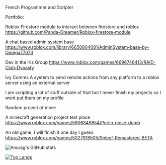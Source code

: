 French Programmer and Scripter



Portfolio:

Roblox Firestore module to interact between firestore and roblox
https://github.com/Panda-Dreamer/Roblox-firestore-module

A chat based admin system base
https://www.roblox.com/library/6650804081/AdminSystem-base-by-Omega77073

Dev in the Iris Group
https://www.roblox.com/games/6696746413/RAID-Club-Dynasty

Ivy Comms
A system to send remote actions from any platform to a roblox server using an external server

I am scripting a lot of stuff outside of that but I never finish my projects so I wont put them on my profile

Random project of mine:

A minecraft generation project test place
https://www.roblox.com/games/5906349854/Perlin-noise-dumb 

An old game, I will finish it one day I guess
https://www.roblox.com/games/5027918505/Spleef-Remastered-BETA


![Anurag's GitHub stats](https://github-readme-stats.vercel.app/api?username=Panda-Dreamer&show_icons=true&theme=tokyonight)

[![Top Langs](https://github-readme-stats.vercel.app/api/top-langs/?username=Panda-Dreamer&langs_count=8)](https://github.com/anuraghazra/github-readme-stats&theme=tokyonight)

